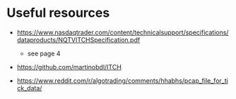 
# Useful resources

- https://www.nasdaqtrader.com/content/technicalsupport/specifications/dataproducts/NQTVITCHSpecification.pdf
    - see page 4 

- https://github.com/martinobdl/ITCH

- https://www.reddit.com/r/algotrading/comments/hhabhs/pcap_file_for_tick_data/